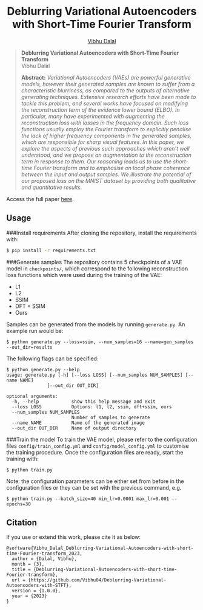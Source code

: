 <h1 align="center">
  <br>
  Deblurring Variational Autoencoders with Short-Time Fourier Transform 
  <br>
</h1>
  <p align="center">
    <a href="https://github.com/Vibhu04">Vibhu Dalal</a>
  </p>


> **Deblurring Variational Autoencoders with Short-Time Fourier Transform**<br>
> Vibhu Dalal <br>
>
> **Abstract:** *Variational Autoencoders (VAEs) are powerful generative models, however their generated samples are known to suffer from a characteristic blurriness, as compared to the outputs of alternative generating techniques. Extensive research efforts have been made to tackle this problem, and several works have focused on modifying the reconstruction term of the evidence lower bound (ELBO). In particular, many have experimented with augmenting the reconstruction loss with losses in the frequency domain. Such loss functions usually employ the Fourier transform to explicitly penalise the lack of higher frequency components
in the generated samples, which are responsible for sharp visual features. In this paper, we explore the aspects of previous such approaches which aren’t well understood, and we propose an augmentation to the reconstruction term in response to them. Our reasoning leads us to use the short-time Fourier transform and to emphasise on local phase coherence between the input and output samples. We illustrate the potential of our proposed loss on the MNIST dataset by providing both qualitative and quantitative results.*

Access the full paper [here](https://github.com/Vibhu04/Deblurring-Variational-Autoencoders-with-STFT/blob/main/paper.pdf).

## Usage
###Install requirements
After cloning the repository, install the requirements with:

```bash
$ pip install -r requirements.txt
```
###Generate samples
The repository contains 5 checkpoints of a VAE model in `checkpoints/`, which correspond to the following reconstruction loss functions which were used during the training of the VAE: 
- L1
- L2
- SSIM
- DFT + SSIM
- Ours

Samples can be generated from the models by running `generate.py`. An example run would be:
```
$ python generate.py --loss=ssim, --num_samples=16 --name=gen_samples --out_dir=results
```
The following flags can be specified:
```
$ python generate.py --help
usage: generate.py [-h] [--loss LOSS] [--num_samples NUM_SAMPLES] [--name NAME]
               [--out_dir OUT_DIR]

optional arguments:
  -h, --help            show this help message and exit
  --loss LOSS           Options: l1, l2, ssim, dft+ssim, ours
  --num_samples NUM_SAMPLES
                        Number of samples to generate
  --name NAME           Name of the generated image
  --out_dir OUT_DIR     Name of output directory
```

###Train the model
To train the VAE model, please refer to the configuration files `config/train_config.yml` and `config/model_config.yml` to customise the training procedure. Once the configuration files are ready, start the training with:

```
$ python train.py 
```

Note: the configuration parameters can be either set from before in the configuration files or they can be set with the previous command, e.g.
```
$ python train.py --batch_size=40 min_lr=0.0001 max_lr=0.001 --epochs=30
```


## Citation
If you use or extend this work, please cite it as below:
```
@software{Vibhu_Dalal_Deblurring-Variational-Autoencoders-with-short-time-Fourier-transform_2023,
  author = {Dalal, Vibhu},
  month = {3},
  title = {Deblurring-Variational-Autoencoders-with-short-time-Fourier-transform},
  url = {https://github.com/Vibhu04/Deblurring-Variational-Autoencoders-with-STFT},
  version = {1.0.0},
  year = {2023}
}
```
